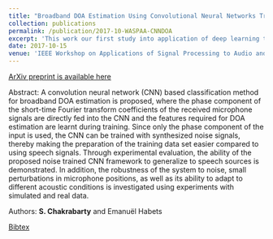 ```yaml
---
title: "Broadband DOA Estimation Using Convolutional Neural Networks Trained with Noise signals"
collection: publications
permalink: /publication/2017-10-WASPAA-CNNDOA
excerpt: 'This work our first study into application of deep learning to microphone array processing. With a simple representation of the multi-channel input data, that we call "Phase Map", it is shown that synthesized noise signals can be used to train a convolutional neural network for the task of source localization.'
date: 2017-10-15
venue: 'IEEE Workshop on Applications of Signal Processing to Audio and Acoustics (WASPAA), USA'
---
```


[ArXiv preprint is available here](https://arxiv.org/pdf/1705.00919.pdf)

Abstract: A convolution neural network (CNN) based classification method
for broadband DOA estimation is proposed, where the phase component
of the short-time Fourier transform coefficients of the received
microphone signals are directly fed into the CNN and the features
required for DOA estimation are learnt during training. Since only
the phase component of the input is used, the CNN can be trained
with synthesized noise signals, thereby making the preparation of the
training data set easier compared to using speech signals. Through
experimental evaluation, the ability of the proposed noise trained
CNN framework to generalize to speech sources is demonstrated. In
addition, the robustness of the system to noise, small perturbations
in microphone positions, as well as its ability to adapt to different
acoustic conditions is investigated using experiments with simulated
and real data.

Authors: **S. Chakrabarty** and Emanuël Habets

[Bibtex](http://Soumitro-Chakrabarty.github.io/files/17_WASPAA_bib.tex)
